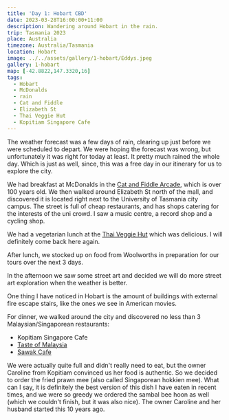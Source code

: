 ```yaml
---
title: 'Day 1: Hobart CBD'
date: 2023-03-28T16:00:00+11:00
description: Wandering around Hobart in the rain.
trip: Tasmania 2023
place: Australia
timezone: Australia/Tasmania
location: Hobart
image: ../../assets/gallery/1-hobart/Eddys.jpeg
gallery: 1-hobart
map: [-42.8822,147.3320,16]
tags:
  - Hobart
  - McDonalds
  - rain
  - Cat and Fiddle
  - Elizabeth St
  - Thai Veggie Hut
  - Kopitiam Singapore Cafe
---
```

The weather forecast was a few days of rain, clearing up just before we were scheduled to depart. We were hoping the forecast was wrong, but unfortunately it was right for today at least. It pretty much rained the whole day. Which is just as well, since, this was a free day in our itinerary for us to explore the city.

We had breakfast at McDonalds in the [Cat and Fiddle Arcade](https://www.catandfiddlearcade.com/), which is over 100 years old. We then walked around Elizabeth St north of the mall, and discovered it is located right next to the University of Tasmania city campus. The street is full of cheap restaurants, and has shops catering for the interests of the uni crowd. I saw a music centre, a record shop and a cycling shop.

We had a vegetarian lunch at the [Thai Veggie Hut](https://thaiveggiehutt.com.au/) which was delicious. I will definitely come back here again.

After lunch, we stocked up on food from Woolworths in preparation for our tours over the next 3 days.

In the afternoon we saw some street art and decided we will do more street art exploration when the weather is better.

One thing I have noticed in Hobart is the amount of buildings with external fire escape stairs, like the ones we see in American movies.

For dinner, we walked around the city and discovered no less than 3 Malaysian/Singaporean restaurants:

- Kopitiam Singapore Cafe
- [Taste of Malaysia](https://www.tasteofmalaysiahobart.com.au/)
- [Sawak Cafe](https://sawakcafe.com/)

We were actually quite full and didn't really need to eat, but the owner Caroline from Kopitiam convinced us her food is authentic. So we decided to order the fried prawn mee (also called Singaporean hokkien mee). What can I say, it is definitely the best version of this dish I have eaten in recent times, and we were so greedy we ordered the sambal bee hoon as well (which we couldn't finish, but it was also nice). The owner Caroline and her husband started this 10 years ago.
